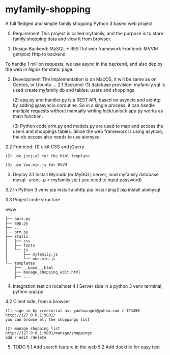 myfamily-shopping
======================

A full fledged and simple family shopping Python 3 based web project

0. Requirement
    This project is called myfamily, and the purpose is to store family shopping data and view it
    from browser.

1. Design
Backend:  MySQL + RESTful web framework
Frontend: MVVM get/post Http to backend

To handle 1 million requests, we use async in the backend, and also deploy the web in Ngnix
for static page.

2. Development
The implementation is on MacOS, it will be same as on Centos, or Ubuntu ...
2.1 Backend:
    (1) database provision: myfamily.sql is used create myfamily db and tables:
        users and shoppings

    (2) app.py and handler.py is a REST API, based on asyncio and aiohttp by
        adding @asyncio.coroutine. So in a single process, it can handle multiple requests
        without manually writing lock/unlock
        app.py works as main function.

    (3) Python code orm.py and models.py are used to map and access the users and shoppings tables.
        Since the web framework is using asyncio, the db access also needs to use aiomysql

2.2 Frontend:
    (1) uikit CSS and jQuery

    (2) use jinjia2 for the html template

    (3) use Vue.min.js for MVVM

3. Deploy
3.1 Install Myriadb (or MySQL) server, load myfamily database
    mysql -uroot -p < myfamily.sql
( you need to input password)

3.2 In Python 3 venv
    pip install aiohttp
    pip install jinja2
    pip install aiomysql

3.3 Project code structure

www

    ├── apis.py
    ├── app.py
    ├── ...
    ├── orm.py
    ├── static
    │   ├── css
    │   ├── fonts
    │   └── js
    │       ├── myfamily.js
    │       └── vue.min.js
    └── templates
        ├── __base__.html
        ├── manage_shopping_edit.html
        ├── ...



4. Integration test on localhost
4.1 Server side
    in a python 3 venv terminal, python app.py

4.2 Client side, from a browser

    (1) sign in by credential as: yaohuangnt@yahoo.com / 123456
    http://127.0.0.1:9001/
    you can browse all the shoppings list

    (2) manage shopping list
    http://127.0.0.1:9001/manage/shoppings
    add / edit /delete

5. TODO
5.1 Add search feature in the web
5.2 Add dockfile for easy test
